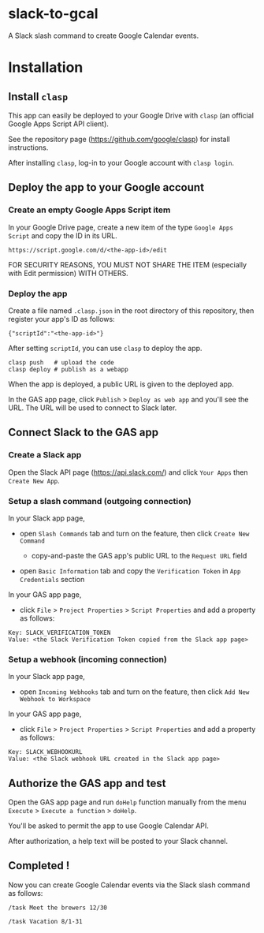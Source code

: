 # slack-to-gcal

A Slack slash command to create Google Calendar events.

# Installation
## Install `clasp`

This app can easily be deployed to your Google Drive with `clasp` (an official Google Apps Script API client).

See the repository page (https://github.com/google/clasp) for install instructions.

After installing `clasp`, log-in to your Google account with `clasp login`.

## Deploy the app to your Google account
### Create an empty Google Apps Script item

In your Google Drive page, create a new item of the type `Google Apps Script` and copy the ID in its URL.

```
https://script.google.com/d/<the-app-id>/edit
```

FOR SECURITY REASONS, YOU MUST NOT SHARE THE ITEM (especially with Edit permission) WITH OTHERS.

### Deploy the app

Create a file named `.clasp.json` in the root directory of this repository, then register your app's ID as follows:

```
{"scriptId":"<the-app-id>"}
```

After setting `scriptId`, you can use `clasp` to deploy the app.

```
clasp push   # upload the code
clasp deploy # publish as a webapp
```

When the app is deployed, a public URL is given to the deployed app.

In the GAS app page, click `Publish` > `Deploy as web app` and you'll see the URL. The URL will be used to connect to Slack later.

## Connect Slack to the GAS app
### Create a Slack app

Open the Slack API page (https://api.slack.com/) and click `Your Apps` then `Create New App`.

### Setup a slash command (outgoing connection)

In your Slack app page,

- open `Slash Commands` tab and turn on the feature, then click `Create New Command`
  - copy-and-paste the GAS app's public URL to the `Request URL` field

- open `Basic Information` tab and copy the `Verification Token` in `App Credentials` section

In your GAS app page,

- click `File` > `Project Properties` > `Script Properties` and add a property as follows:

```
Key: SLACK_VERIFICATION_TOKEN
Value: <the Slack Verification Token copied from the Slack app page>
```

### Setup a webhook (incoming connection)

In your Slack app page,

- open `Incoming Webhooks` tab and turn on the feature, then click `Add New Webhook to Workspace`

In your GAS app page,

- click `File` > `Project Properties` > `Script Properties` and add a property as follows:

```
Key: SLACK_WEBHOOKURL
Value: <the Slack webhook URL created in the Slack app page>
```

## Authorize the GAS app and test

Open the GAS app page and run `doHelp` function manually from the menu `Execute` > `Execute a function` > `doHelp`.

You'll be asked to permit the app to use Google Calendar API.

After authorization, a help text will be posted to your Slack channel.

## Completed !

Now you can create Google Calendar events via the Slack slash command as follows:

```
/task Meet the brewers 12/30
```

```
/task Vacation 8/1-31
```
